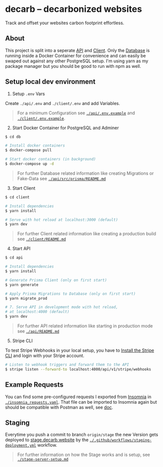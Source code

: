 # decarb – decarbonized websites

Track and offset your websites carbon footprint effortless.

## About

This project is split into a seperate [API](./api/) and [Client](./client/). Only the [Database](./db/) is running inside a Docker Container for convenience and can easily be swaped out against any other PostgreSQL setup. I'm using yarn as my package manager but you should be good to run with npm as well.

## Setup local dev environment

1. Setup `.env` Vars

Create `./api/.env` and `./client/.env` and add Variables.

> For a minimum Configuration see [`./api/.env.example`](./api/.env.example) and [`./client/.env.example`](./client/.env.example).

2. Start Docker Container for PostgreSQL and Adminer

```bash
$ cd db

# Install docker containers
$ docker-compose pull

# Start docker containers (in background)
$ docker-compose up -d
```

> For further Database related information like creating Migrations or Fake-Data see [`./api/src/prisma/README.md`](./api/src/prisma/README.md)

3. Start Client

```bash
$ cd client

# Install dependencies
$ yarn install

# Serve with hot reload at localhost:3000 (default)
$ yarn dev
```

> For further Client related information like creating a production build see [`./client/README.md`](./client/README.md)

4. Start API

```bash
$ cd api

# Install dependencies
$ yarn install

# Generate Prisma Client (only on first start)
$ yarn generate

# Apply Prisma Migrations to Database (only on first start)
$ yarn migrate_prod

# 7. Serve API in development mode with hot reload, 
# at localhost:4000 (default)
$ yarn dev
```

> For further API related information like starting in production mode see [`./api/README.md`](./api/README.md)

5. Stripe CLI

To test Stripe Webhooks in your local setup, you have to [Install the Stripe CLI](https://stripe.com/docs/stripe-cli#install) and login with your Stripe account.

```bash
# Listen to webhook triggers and forward them to the API
$ stripe listen --forward-to localhost:4000/api/v1/stripe/webhooks
```

## Example Requests

You can find some pre-configured requests I exported from [Insomnia](http://insomnia.rest/) in [`./insomnia_requests.yaml`](./insomnia_requests.yaml). That file can be imported to Insomnia again but should be compatible with Postman as well, see [doc](https://support.insomnia.rest/article/172-importing-and-exporting-data).

## Staging

Everytime you push a commit to branch `origin/stage` the new Version gets deployed to [stage.decarb.website](https://stage.decarb.wesbite) by the [`./.github/workflows/staging-deployment.yml`](./.github/workflows/staging-deployment.yml) workflow.

> For further information on how the Stage works and is setup, see [`./stage-server-setup.md`](./stage-server-setup.md)